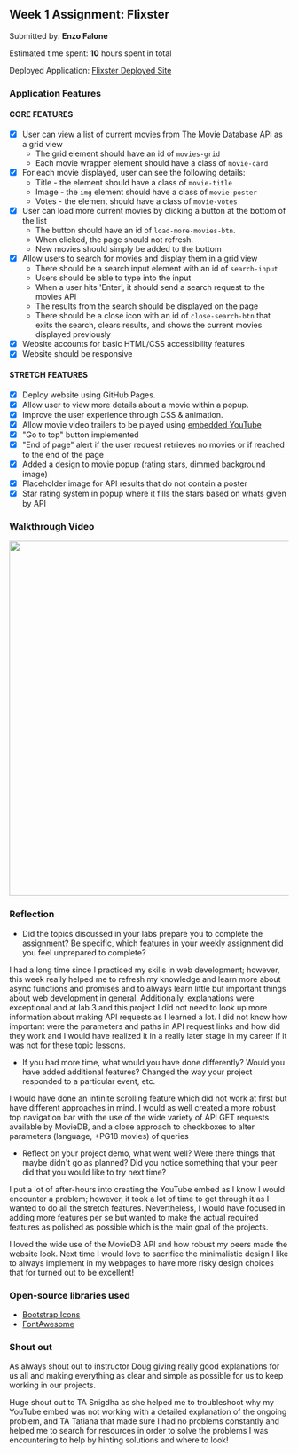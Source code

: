 ## Week 1 Assignment: Flixster

Submitted by: **Enzo Falone**

Estimated time spent: **10** hours spent in total

Deployed Application: [Flixster Deployed Site](https://enzofalone.github.io/flixster_starter/)

### Application Features

#### CORE FEATURES

- [x] User can view a list of current movies from The Movie Database API as a grid view
  - The grid element should have an id of `movies-grid`
  - Each movie wrapper element should have a class of `movie-card`
- [x] For each movie displayed, user can see the following details:
  - Title - the element should have a class of `movie-title`
  - Image - the `img` element should have a class of `movie-poster`
  - Votes - the element should have a class of `movie-votes`
- [x] User can load more current movies by clicking a button at the bottom of the list
  - The button should have an id of `load-more-movies-btn`.
  - When clicked, the page should not refresh.
  - New movies should simply be added to the bottom
- [x] Allow users to search for movies and display them in a grid view
  - There should be a search input element with an id of `search-input`
  - Users should be able to type into the input
  - When a user hits 'Enter', it should send a search request to the movies API
  - The results from the search should be displayed on the page
  - There should be a close icon with an id of `close-search-btn` that exits the search, clears results, and shows the current movies displayed previously
- [x] Website accounts for basic HTML/CSS accessibility features
- [x] Website should be responsive

#### STRETCH FEATURES

- [x] Deploy website using GitHub Pages. 
- [x] Allow user to view more details about a movie within a popup.
- [x] Improve the user experience through CSS & animation.
- [x] Allow movie video trailers to be played using [embedded YouTube](https://support.google.com/youtube/answer/171780?hl=en)
- [x] "Go to top" button implemented
- [x] "End of page" alert if the user request retrieves no movies or if reached to the end of the page
- [x] Added a design to movie popup (rating stars, dimmed background image)
- [x] Placeholder image for API results that do not contain a poster
- [x] Star rating system in popup where it fills the stars based on whats given by API

### Walkthrough Video

<img src="https://github.com/enzofalone/flixster_starter/blob/main/Animation.gif" width="860px" height="640px">

### Reflection

* Did the topics discussed in your labs prepare you to complete the assignment? Be specific, which features in your weekly assignment did you feel unprepared to complete?

I had a long time since I practiced my skills in web development; however, this week really helped me to refresh my knowledge and learn more about async functions and promises and to always learn little but important things about web development in general. Additionally, explanations were exceptional and at lab 3 and this project I did not need to look up more information about making API requests as I learned a lot. I did not know how important were the parameters and paths in API request links and how did they work and I would have realized it in a really later stage in my career if it was not for these topic lessons.

* If you had more time, what would you have done differently? Would you have added additional features? Changed the way your project responded to a particular event, etc.
  
I would have done an infinite scrolling feature which did not work at first but have different approaches in mind. I would as well created a more robust top navigation bar with the use of the wide variety of API GET requests available by MovieDB, and a close approach to checkboxes to alter parameters (language, +PG18 movies) of queries

* Reflect on your project demo, what went well? Were there things that maybe didn't go as planned? Did you notice something that your peer did that you would like to try next time?

I put a lot of after-hours into creating the YouTube embed as I know I would encounter a problem; however, it took a lot of time to get through it as I wanted to do all the stretch features. Nevertheless, I would have focused in adding more features per se but wanted to make the actual required features as polished as possible which is the main goal of the projects.

I loved the wide use of the MovieDB API and how robust my peers made the website look. Next time I would love to sacrifice the minimalistic design I like to always implement in my webpages to have more risky design choices that for turned out to be excellent!

### Open-source libraries used

- [Bootstrap Icons](https://icons.getbootstrap.com/)
- [FontAwesome](https://fontawesome.com/)

### Shout out

As always shout out to instructor Doug giving really good explanations for us all and making everything as clear and simple as possible for us to keep working in our projects.

Huge shout out to TA Snigdha as she helped me to troubleshoot why my YouTube embed was not working with a detailed explanation of the ongoing problem, and TA Tatiana that made sure I had no problems constantly and helped me to search for resources in order to solve the problems I was encountering to help by hinting solutions and where to look!